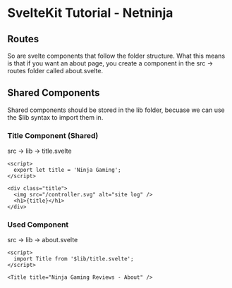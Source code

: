 # SvelteKit Tutorial - Netninja

## Routes

So are svelte components that follow the folder structure.  What this means is that if you want an about page, you create a component in the src -> routes folder called about.svelte.

## Shared Components

Shared components should be stored in the lib folder, becuase we can use the $lib syntax to import them in.

### Title Component (Shared)

src -> lib -> title.svelte

```svelte
<script>
  export let title = 'Ninja Gaming';
</script>

<div class="title">
  <img src="/controller.svg" alt="site log" />
  <h1>{title}</h1>
</div>
```

### Used Component

src -> lib -> about.svelte

```svelte
<script>
  import Title from '$lib/title.svelte';
</script>

<Title title="Ninja Gaming Reviews - About" />

```
